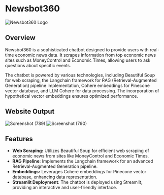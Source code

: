 # Newsbot360

![Newsbot360 Logo](https://github.com/narenSb1837/Newsbot360/assets/89464601/c06f78d6-454b-4e0a-a4ce-00a94726b2fb)

## Overview

Newsbot360 is a sophisticated chatbot designed to provide users with real-time economic news data. It scrapes information from top economic news sites such as MoneyControl and Economic Times, allowing users to ask questions about specific events.

The chatbot is powered by various technologies, including Beautiful Soup for web scraping, the Langchain framework for RAG (Retrieval-Augmented Generation) pipeline implementation, Cohere embeddings for Pinecone vector database, and LLM Cohere for data processing. The incorporation of hypothetical vector embeddings ensures optimized performance.

## Website Output


![Screenshot (789)](https://github.com/narenSb1837/Newsbot360/assets/89464601/1e5cf683-b035-4c4b-9fde-3616e25b4a22)
![Screenshot (790)](https://github.com/narenSb1837/Newsbot360/assets/89464601/c94cb982-58eb-4b99-8816-8dbcbfa41f8e)

## Features

- **Web Scraping:** Utilizes Beautiful Soup for efficient web scraping of economic news from sites like MoneyControl and Economic Times.
- **RAG Pipeline:** Implements the Langchain framework for an advanced Retrieval-Augmented Generation pipeline.
- **Embeddings:** Leverages Cohere embeddings for Pinecone vector database, enhancing data representation.
- **Streamlit Deployment:** The chatbot is deployed using Streamlit, providing an interactive and user-friendly interface.
